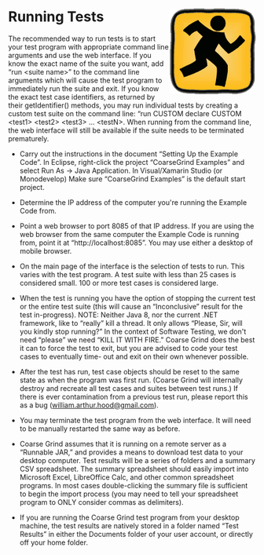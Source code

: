 # Running Tests<img align="right" src="Icons/Exit.gif"/>

The recommended way to run tests is to start your test program with appropriate command line arguments and use the web interface. If you know the exact name of the suite you want, add “run \<suite name>” to the command line arguments which will cause the test program to immediately run the suite and exit. If you know the exact test case identifiers, as returned by their getIdentifier() methods, you may run individual tests by creating a custom test suite on the command line: “run CUSTOM declare CUSTOM \<test1> \<test2> \<test3> ... \<testN>. When running from the command line, the web interface will still be available if the suite needs to be terminated prematurely.

- Carry out the instructions in the document “Setting Up the Example Code”. In Eclipse, right-click the project “CoarseGrind Examples” and select Run As → Java Application. In Visual/Xamarin Studio (or Monodevelop) Make sure “CoarseGrind Examples” is the default start project.

- Determine the IP address of the computer you're running the Example Code from.

- Point a web browser to port 8085 of that IP address. If you are using the web browser from the same computer the Example Code is running from, point it at “http://localhost:8085”. You may use either a desktop of mobile browser.

- On the main page of the interface is the selection of tests to run. This varies with the test program. A test suite with less than 25 cases is considered small. 100 or more test cases is considered large.

- When the test is running you have the option of stopping the current test or the entire test suite (this will cause an “Inconclusive” result for the test in-progress). NOTE: Neither Java 8, nor the current .NET framework, like to “really” kill a thread. It only allows “Please, Sir, will you kindly stop running?” In the context of Software Testing, we don't need “please” we need “KILL IT WITH FIRE.” Coarse Grind does the best it can to force the test to exit, but you are advised to code your test cases to eventually time- out and exit on their own whenever possible.

- After the test has run, test case objects should be reset to the same state as when the program was first run. (Coarse Grind will internally destroy and recreate all test cases and suites between test runs.) If there is ever contamination from a previous test run, please report this as a bug (william.arthur.hood@gmail.com).

- You may terminate the test program from the web interface. It will need to be manually restarted the same way as before.

- Coarse Grind assumes that it is running on a remote server as a “Runnable JAR,” and provides a means to download test data to your desktop computer. Test results will be a series of folders and a summary CSV spreadsheet. The summary spreadsheet should easily import into Microsoft Excel, LibreOffice Calc, and other common spreadsheet programs. In most cases double-clicking the summary file is sufficient to begin the import process (you may need to tell your spreadsheet program to ONLY consider commas as delimiters).

- If you are running the Coarse Grind test program from your desktop machine, the test results are natively stored in a folder named “Test Results” in either the Documents folder of your user account, or directly off your home folder.
 